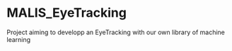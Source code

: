 # MALIS_EyeTracking
Project aiming to developp an EyeTracking with our own library of machine learning
